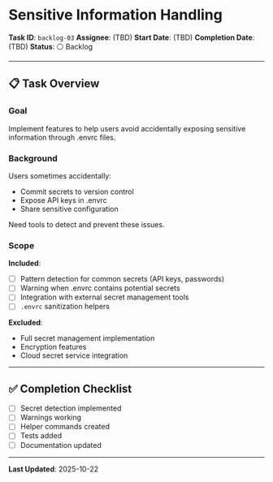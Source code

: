 # Sensitive Information Handling

**Task ID**: `backlog-03`
**Assignee**: (TBD)
**Start Date**: (TBD)
**Completion Date**: (TBD)
**Status**: ⚪ Backlog

---

## 📋 Task Overview

### Goal
Implement features to help users avoid accidentally exposing sensitive information through .envrc files.

### Background
Users sometimes accidentally:
- Commit secrets to version control
- Expose API keys in .envrc
- Share sensitive configuration

Need tools to detect and prevent these issues.

### Scope
**Included**:
- [ ] Pattern detection for common secrets (API keys, passwords)
- [ ] Warning when .envrc contains potential secrets
- [ ] Integration with external secret management tools
- [ ] `.envrc` sanitization helpers

**Excluded**:
- Full secret management implementation
- Encryption features
- Cloud secret service integration

---

## ✅ Completion Checklist

- [ ] Secret detection implemented
- [ ] Warnings working
- [ ] Helper commands created
- [ ] Tests added
- [ ] Documentation updated

---

**Last Updated**: 2025-10-22
